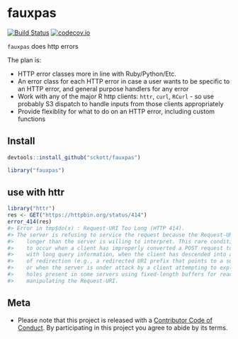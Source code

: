fauxpas
=======



[![Build Status](https://travis-ci.org/sckott/fauxpas.svg)](https://travis-ci.org/sckott/fauxpas)
[![codecov.io](https://codecov.io/github/sckott/fauxpas/coverage.svg?branch=master)](https://codecov.io/github/sckott/fauxpas?branch=master)

`fauxpas` does http errors

The plan is:

* HTTP error classes more in line with Ruby/Python/Etc.
* An error class for each HTTP error in case a user wants to 
be specific to an HTTP error, and general purpose handlers 
for any error
* Work with any of the major R http clients: `httr`, `curl`, `RCurl` - 
so use probably S3 dispatch to handle inputs from those clients 
appropriately
* Provide flexiblity for what to do on an HTTP error, including 
custom functions

## Install


```r
devtools::install_github("sckott/fauxpas")
```


```r
library("fauxpas")
```

## use with httr


```r
library("httr")
res <- GET("https://httpbin.org/status/414")
error_414(res)
#> Error in tmp$do(x) : Request-URI Too Long (HTTP 414).
#> The server is refusing to service the request because the Request-URI is
#>    longer than the server is willing to interpret. This rare condition is only likely
#>    to occur when a client has improperly converted a POST request to a GET request
#>    with long query information, when the client has descended into a URI black hole
#>    of redirection (e.g., a redirected URI prefix that points to a suffix of itself),
#>    or when the server is under attack by a client attempting to exploit security
#>    holes present in some servers using fixed-length buffers for reading or
#>    manipulating the Request-URI.
```

## Meta

* Please note that this project is released with a [Contributor Code of Conduct](CONDUCT.md). By participating in this project you agree to abide by its terms.
